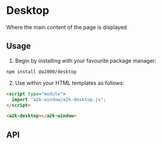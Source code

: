 # Desktop

Where the main content of the page is displayed

## Usage

1. Begin by installing with your favourite package manager:

`npm install @a2000/desktop`

2. Use within your HTML templates as follows:

```html
<script type="module">
  import "a2k-window/a2k-desktop.js";
</script>

<a2k-desktop></a2k-window>
```

## API
